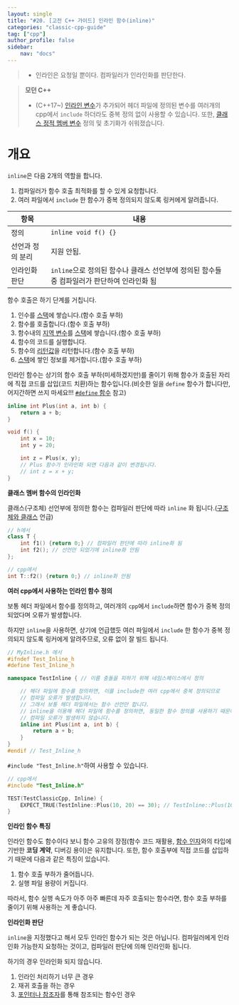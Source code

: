 ```yaml
---
layout: single
title: "#20. [고전 C++ 가이드] 인라인 함수(inline)"
categories: "classic-cpp-guide"
tag: ["cpp"]
author_profile: false
sidebar: 
    nav: "docs"
---
```


> * 인라인은 요청일 뿐이다. 컴파일러가 인라인화를 판단한다.

> **모던 C++**
> * (C++17~) [인라인 변수](https://tango1202.github.io/mordern-cpp/mordern-cpp-inline-variable/)가 추가되어 헤더 파일에 정의된 변수를 여러개의 cpp에서 `include` 하더라도 중복 정의 없이 사용할 수 있습니다. 또한, [클래스 정적 멤버 변수](https://tango1202.github.io/classic-cpp-guide/classic-cpp-guide-static-extern-lifetime/#%EC%A0%95%EC%A0%81-%EB%A9%A4%EB%B2%84-%EB%B3%80%EC%88%98) 정의 및 초기화가 쉬워졌습니다.

# 개요

`inline`은 다음 2개의 역할을 합니다.

1. 컴파일러가 함수 호출 최적화를 할 수 있게 요청합니다.
2. 여러 파일에서 `include` 한 함수가 중복 정의되지 않도록 링커에게 알려줍니다. 

|항목|내용|
|--|--|
|정의|`inline void f() {}`|
|선언과 정의 분리|지원 안됨.|
|인라인화 판단|`inline`으로 정의된 함수나 클래스 선언부에 정의된 함수들 중 컴파일러가 판단하여 인라인화 됨|

함수 호출은 하기 단계를 거칩니다.

1. 인수를 [스택](https://tango1202.github.io/classic-cpp-guide/classic-cpp-guide-memory-segment/#%EC%8A%A4%ED%83%9D)에 쌓습니다.(함수 호출 부하)
2. 함수를 호출합니다.(함수 호출 부하)
3. 함수내의 [지역 변수](https://tango1202.github.io/classic-cpp-guide/classic-cpp-guide-static-extern-lifetime/#%EC%A7%80%EC%97%AD-%EB%B3%80%EC%88%98)를 [스택](https://tango1202.github.io/classic-cpp-guide/classic-cpp-guide-memory-segment/#%EC%8A%A4%ED%83%9D)에 쌓습니다.(함수 호출 부하)
4. 함수의 코드를 실행합니다.
5. 함수의 [리턴값](https://tango1202.github.io/classic-cpp-guide/classic-cpp-guide-function/#%EB%A6%AC%ED%84%B4%EA%B0%92)을 리턴합니다.(함수 호출 부하)
6. [스택](https://tango1202.github.io/classic-cpp-guide/classic-cpp-guide-memory-segment/#%EC%8A%A4%ED%83%9D)에 쌓인 정보를 제거합니다.(함수 호출 부하)

인라인 함수는 상기의 함수 호출 부하(미세하겠지만)를 줄이기 위해 함수가 호출된 자리에 직접 코드를 삽입(코드 치환)하는 함수입니다.(비슷한 일을 `define` 함수가 합니다만, 어지간하면 쓰지 마세요!!! [`#define` 함수](https://tango1202.github.io/classic-cpp-guide/classic-cpp-guide-preprocessor/#define-%ED%95%A8%EC%88%98) 참고)

```cpp
inline int Plus(int a, int b) {
    return a + b;
}

void f() {
    int x = 10;
    int y = 20;

    int z = Plus(x, y);
    // Plus 함수가 인라인화 되면 다음과 같이 변경됩니다.
    // int z = x + y;
}
```

**클래스 멤버 함수의 인라인화**

클래스(구조체) 선언부에 정의한 함수는 컴파일러 판단에 따라 `inline` 화 됩니다.([구조체와 클래스](https://tango1202.github.io/classic-cpp-guide/classic-cpp-guide-struct-class-union/#%EA%B5%AC%EC%A1%B0%EC%B2%B4%EC%99%80-%ED%81%B4%EB%9E%98%EC%8A%A4) 언급)

```cpp
// h에서
class T {
    int f1() {return 0;} // 컴파일러 판단에 따라 inline화 됨
    int f2(); // 선언만 되었기에 inline화 안됨
};

// cpp에서
int T::f2() {return 0;} // inline화 안됨
```

**여러 cpp에서 사용하는 인라인 함수 정의**

보통 헤더 파일에서 함수를 정의하고, 여러개의 `cpp`에서 `include`하면 함수가 중복 정의되었다며 오류가 발생합니다.

하지만 `inline`을 사용하면, 상기에 언급했듯 여러 파일에서 `include` 한 함수가 중복 정의되지 않도록 링커에게 알려주므로, 오류 없이 잘 빌드 됩니다.

```cpp
// MyInline.h 에서
#ifndef Test_Inline_h 
#define Test_Inline_h

namespace TestInline { // 이름 충돌을 피하기 위해 네임스페이스에서 정의

    // 헤더 파일에 함수를 정의하면, 이를 include한 여러 cpp에서 중복 정의되므로 
    // 컴파일 오류가 발생합니다. 
    // 그래서 보통 헤더 파일에서는 함수 선언만 합니다.
    // inline을 이용해 헤더 파일에 함수를 정의하면, 동일한 함수 정의를 사용하기 때문에
    // 컴파일 오류가 발생하지 않습니다.
    inline int Plus(int a, int b) {
        return a + b;
    }
}
#endif // Test_Inline_h
```

`#include "Test_Inline.h"`하여 사용할 수 있습니다.

```cpp
// cpp에서
#include "Test_Inline.h"

TEST(TestClassicCpp, Inline) {
    EXPECT_TRUE(TestInline::Plus(10, 20) == 30); // TestInline::Plus(10, 20)은 10 + 20 으로 인라인화 됨
}
```

**인라인 함수 특징**

인라인 함수도 함수이다 보니 함수 고유의 장점(함수 코드 재활용, [함수 인자](https://tango1202.github.io/classic-cpp-guide/classic-cpp-guide-function/#%EC%9D%B8%EC%9E%90%EB%A7%A4%EA%B0%9C%EB%B3%80%EC%88%98-parameter)와의 타입에 기반한 **코딩 계약**, 디버깅 용이)은 유지합니다. 또한, 함수 호출부에 직접 코드를 삽입하기 때문에 다음과 같은 특징이 있습니다.

1. 함수 호출 부하가 줄어듭니다.
2. 실행 파일 용량이 커집니다.

따라서, 함수 실행 속도가 아주 아주 빠른데 자주 호출되는 함수라면, 함수 호출 부하를 줄이기 위해 사용하는 게 좋습니다.

**인라인화 판단**

`inline`을 지정했다고 해서 모두 인라인 함수가 되는 것은 아닙니다. 컴파일러에게 인라인화 가능한지 요청하는 것이고, 컴파일러 판단에 의해 인라인화 됩니다. 

하기의 경우 인라인화 되지 않습니다.

1. 인라인 처리하기 너무 큰 경우
2. 재귀 호출을 하는 경우
3. [포인터나 참조자](https://tango1202.github.io/classic-cpp-guide/classic-cpp-guide-pointer-reference/)를 통해 참조되는 함수인 경우



